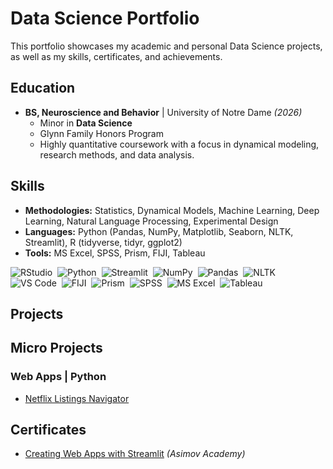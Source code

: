 # Data Science Portfolio
This portfolio showcases my academic and personal Data Science projects, as well as my skills, certificates, and achievements.

## Education
- **BS, Neuroscience and Behavior** | University of Notre Dame *(2026)*
  - Minor in **Data Science**
  - Glynn Family Honors Program
  - Highly quantitative coursework with a focus in dynamical modeling, research methods, and data analysis.

## Skills
- **Methodologies:** Statistics, Dynamical Models, Machine Learning, Deep Learning, Natural Language Processing, Experimental Design
- **Languages:** Python (Pandas, NumPy, Matplotlib, Seaborn, NLTK, Streamlit), R (tidyverse, tidyr, ggplot2)
- **Tools:** MS Excel, SPSS, Prism, FIJI, Tableau

![RStudio](https://img.shields.io/badge/RStudio-1f65cc?style=flat&logo=rstudioide&logoColor=%2375AADB)&nbsp;
![Python](https://img.shields.io/badge/-Python-ffe873?style=flat&logo=python)&nbsp;
![Streamlit](https://img.shields.io/badge/Streamlit-ececec?style=flat&logo=streamlit)&nbsp;
![NumPy](https://img.shields.io/badge/numpy%20-%23013243.svg?&style=flat&logo=numpy&logoColor=white)&nbsp;
![Pandas](https://img.shields.io/badge/pandas%20-%23150458.svg?&style=flat&logo=pandas&logoColor=white)&nbsp;
![NLTK](https://img.shields.io/badge/NLTK-339933?logo=python&logoColor=white)&nbsp;
![VS Code](https://img.shields.io/badge/VS_Code-179ff1)&nbsp;
![FIJI](https://img.shields.io/badge/FIJI_ImageJ-101e27?logo=imagej&logoColor=00D8E0)&nbsp;
![Prism](https://img.shields.io/badge/GraphPad%20Prism-0070C0)&nbsp;
![SPSS](https://img.shields.io/badge/SPSS-0530ad)&nbsp;
![MS Excel](https://img.shields.io/badge/MS_Excel-1D6F42)&nbsp;
![Tableau](https://img.shields.io/badge/Tableau-0070BA)&nbsp;

## Projects

## Micro Projects
### Web Apps | Python
- [Netflix Listings Navigator](https://github.com/naraujodc/Araujo_Data_Science_Portfolio/tree/main/basic_streamlit_app)&nbsp;

## Certificates
- [Creating Web Apps with Streamlit](https://github.com/naraujodc/ARAUJO_Data_Science_Portfolio/blob/54671b0a720352d2f984af10a010bcaa5b1767c2/Certificates/Creating%20Web%20Apps%20with%20Streamlit.pdf) *(Asimov Academy)*
